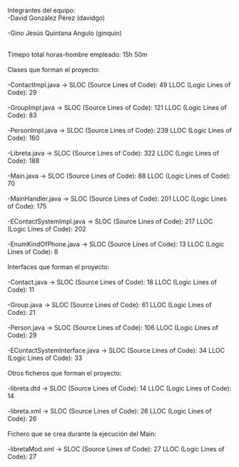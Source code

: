 Integrantes del equipo:
<br>-David González Pérez (davidgo)</br>
<br>-Gino Jesús Quintana Angulo (ginquin)</br>

<br>Timepo total horas-hombre empleado: 15h 50m</br>
<br>Clases que forman el proyecto:</br>
<br> -ContactImpl.java ->               SLOC (Source Lines of Code): 49         LLOC (Logic Lines of Code): 29</br>
<br> -GroupImpl.java ->                 SLOC (Source Lines of Code): 121        LLOC (Logic Lines of Code): 83</br>
<br> -PersonImpl.java ->                SLOC (Source Lines of Code): 239        LLOC (Logic Lines of Code): 160</br>
<br> -Libreta.java ->                   SLOC (Source Lines of Code): 322        LLOC (Logic Lines of Code): 188</br>
<br> -Main.java ->                      SLOC (Source Lines of Code): 88         LLOC (Logic Lines of Code): 70</br>
<br> -MainHandler.java ->               SLOC (Source Lines of Code): 201        LLOC (Logic Lines of Code): 175</br>
<br> -EContactSystemImpl.java ->        SLOC (Source Lines of Code): 217        LLOC (Logic Lines of Code): 202</br>
<br> -EnumKindOfPhone.java ->           SLOC (Source Lines of Code): 13         LLOC (Logic Lines of Code): 8</br>
<br>Interfaces que forman el proyecto:</br>
<br> -Contact.java ->                   SLOC (Source Lines of Code): 18         LLOC (Logic Lines of Code): 11</br>
<br> -Group.java ->                     SLOC (Source Lines of Code): 61         LLOC (Logic Lines of Code): 21</br>
<br> -Person.java ->                    SLOC (Source Lines of Code): 106        LLOC (Logic Lines of Code): 29</br>
<br> -EContactSystemInterface.java ->   SLOC (Source Lines of Code): 34         LLOC (Logic Lines of Code): 33</br>
<br>Otros ficheros que forman el proyecto:</br>
<br> -libreta.dtd ->                    SLOC (Source Lines of Code): 14         LLOC (Logic Lines of Code): 14</br>
<br> -libreta.xml ->                    SLOC (Source Lines of Code): 26         LLOC (Logic Lines of Code): 26</br>
<br>Fichero que se crea durante la ejecución del Main:</br>
<br> -libretaMod.xml ->                 SLOC (Source Lines of Code): 27         LLOC (Logic Lines of Code): 27</br>